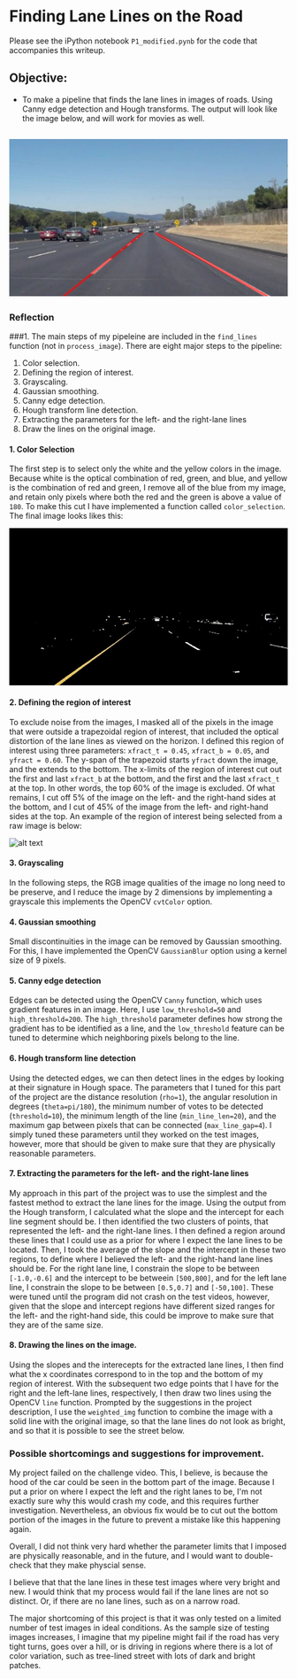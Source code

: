 # Finding Lane Lines on the Road

Please see the iPython notebook `P1_modified.pynb` for the code that accompanies this writeup.

## Objective:

[//]: # (Image References)

[image1]: ./examples/grayscale.jpg "Grayscale"
[image_cs]: ./intermediate_images/color_select_solidYellowCurve.jpg "final"
[image_roi]: ./save/roi_solidYellowCurve.jpg "roi"
[image_final]: ./intermediate_images/final_solidWhiteCurve.jpg "final"

* To make a pipeline that finds the lane lines in images of roads. Using Canny edge detection and Hough transforms. The output will look like the image below, and will work for movies as well.

![alt text][image_final]
---

### Reflection

###1. The main steps of my pipeleine are included in the `find_lines` function (not in `process_image`). There are eight major steps to the pipeline:
1. Color selection.
2. Defining the region of interest.
3. Grayscaling. 
4. Gaussian smoothing.
5. Canny edge detection. 
6. Hough transform line detection.
7. Extracting the parameters for the left- and the right-lane lines
8. Draw the lines on the original image. 

#### 1. Color Selection

The first step is to select only the white and the yellow colors in the image. Because white is the optical combination of red, green, and blue, and yellow is the combination of red and green, I remove all of the blue from my image, and retain only pixels where both the red and the green is above a value of `180`. To make this cut I have implemented a function called `color_selection`. The final image looks likes this:

![alt text][image_cs]

#### 2. Defining the region of interest

To exclude noise from the images, I masked all of the pixels in the image that were outside a trapezoidal region of interest, that included the optical distortion of the lane lines as viewed on the horizon. I defined this region of interest using three parameters: `xfract_t = 0.45`, `xfract_b = 0.05`, and `yfract = 0.60`. The y-span of the trapezoid starts `yfract` down the image, and the extends to the bottom. The x-limits of the region of interest cut out the first and last `xfract_b` at the bottom, and the first and the last `xfract_t` at the top. In other words, the top 60% of the image is excluded. Of what remains, I cut off 5% of the image on the left- and the right-hand sides at the bottom, and I cut of 45% of the image from the left- and right-hand sides at the top. An example of the region of interest being selected from a raw image is below:

![alt text][image_roi]

#### 3. Grayscaling

In the following steps, the RGB image qualities of the image no long need to be preserve, and I reduce the image by 2 dimensions by implementing a grayscale this implements the OpenCV `cvtColor` option. 

#### 4. Gaussian smoothing

Small discontinuities in the image can be removed by Gaussian smoothing. For this, I have implemented the OpenCV `GaussianBlur` option using a kernel size of 9 pixels.

#### 5. Canny edge detection

Edges can be detected using the OpenCV `Canny` function, which uses gradient features in an image. Here, I use `low_threshold=50` and `high_threshold=200`. The `high_threshold` parameter defines how strong the gradient has to be identified as a line, and the `low_threshold` feature can be tuned to determine which neighboring pixels belong to the line. 

#### 6. Hough transform line detection

Using the detected edges, we can then detect lines in the edges by looking at their signature in Hough space. The parameters that I tuned for this part of the project are the distance resolution (`rho=1`), the angular resolution in degrees (`theta=pi/180`), the minimum number of votes to be detected (`threshold=10`), the minimum length of the line (`min_line_len=20`), and the maximum gap between pixels that can be connected (`max_line_gap=4`). I simply tuned these parameters until they worked on the test images, however, more that should be given to make sure that they are physically reasonable parameters.

#### 7. Extracting the parameters for the left- and the right-lane lines

My approach in this part of the project was to use the simplest and the fastest method to extract the lane lines for the image. Using the output from the Hough transform, I calculated what the slope and the intercept for each line segment should be. I then identified the two clusters of points, that represented the left- and the right-lane lines. I then defined a region around these lines that I could use as a prior for where I expect the lane lines to be located. Then, I took the average of the slope and the intercept in these two regions, to define where I believed the left- and the right-hand lane lines should be. For the right lane line, I constrain the slope to be between `[-1.0,-0.6]` and the intercept to be betweein `[500,800]`, and for the left lane line, I constrain the slope to be between `[0.5,0.7]` and `[-50,100]`. These were tuned until the program did not crash on the test videos, however, given that the slope and intercept regions have different sized ranges for the left- and the right-hand side, this could be improve to make sure that they are of the same size. 

#### 8. Drawing the lines on the image. 

Using the slopes and the interecepts for the extracted lane lines, I then find what the x coordinates correspond to in the top and the bottom of my region of interest. With the subsequent two edge points that I have for the right and the left-lane lines, respectively, I then draw two lines using the OpenCV `line` function. Prompted by the suggestions in the project description, I use the `weighted_img` function to combine the image with a solid line with the original image, so that the lane lines do not look as bright, and so that it is possible to see the street below. 

### Possible shortcomings and suggestions for improvement. 
My project failed on the challenge video. This, I believe, is because the hood of the car could be seen in the bottom part of the image. Because I put a prior on where I expect the left and the right lanes to be, I'm not exactly sure why this would crash my code, and this requires further investigation. Nevertheless, an obvious fix would be to cut out the bottom portion of the images in the future to prevent a mistake like this happening again.

Overall, I did not think very hard whether the parameter limits that I imposed are physically reasonable, and in the future, and I would want to double-check that they make physcial sense. 

I believe that that the lane lines in these test images where very bright and new. I would think that my process would fail if the lane lines are not so distinct. Or, if there are no lane lines, such as on a narrow road. 

The major shortcoming of this project is that it was only tested on a limited number of test images in ideal conditions. As the sample size of testing images increases, I imagine that my pipeline might fail if the road has very tight turns, goes over a hill, or is driving in regions where there is a lot of color variation, such as tree-lined street with lots of dark and bright patches. 
